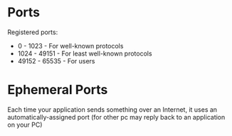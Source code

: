 #                  Ports

Registered ports:
* 0 - 1023 - For well-known protocols
* 1024 - 49151 - For least well-known protocols
* 49152 - 65535 - For users









#                   Ephemeral Ports

Each time your application sends something over an Internet, it uses an automatically-assigned port (for other pc may reply back to an application on your PC) 